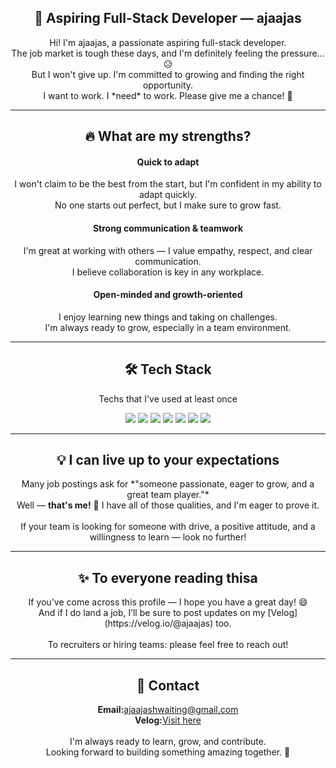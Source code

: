 <h2 align="center">🚀 Aspiring Full-Stack Developer — ajaajas</h2>
<div align="center">Hi! I'm ajaajas, a passionate aspiring full-stack developer.</div>
<div align="center">The job market is tough these days, and I'm definitely feeling the pressure... 😥</div>
<div align="center">But I won't give up. I'm committed to growing and finding the right opportunity.</div>
<div align="center">I want to work. I *need* to work. Please give me a chance! 🙏</div>

<hr>

<h2 align="center">🔥 What are my strengths?</h2>

<h4 align="center"><b>Quick to adapt</b></h4>
  <div align="center">I won't claim to be the best from the start, but I'm confident in my ability to adapt quickly.</div>
  <div align="center">No one starts out perfect, but I make sure to grow fast.</div>

<h4 align="center"><b>Strong communication & teamwork</b></h4>
  <div align="center">I'm great at working with others — I value empathy, respect, and clear communication.</div>
  <div align="center">I believe collaboration is key in any workplace.</div>

<h4 align="center"><b>Open-minded and growth-oriented</b></h4>
  <div align="center">I enjoy learning new things and taking on challenges.</div>
  <div align="center">I'm always ready to grow, especially in a team environment.</div>

<hr>

<h2 align="center">🛠 Tech Stack</h2>
<p align="center">Techs that I've used at least once</p>

<div align="center">
  
  <!-- 언어 -->
  <img src="https://img.shields.io/badge/HTML5-E34F26?style=flat-square&logo=HTML5&logoColor=white" />
  <img src="https://img.shields.io/badge/CSS3-1572B6?style=flat-square&logo=CSS3&logoColor=white" />
  <img src="https://img.shields.io/badge/JavaScript-F7DF1E?style=flat-square&logo=javascript&logoColor=black" />

  <!-- 프레임워크 / 라이브러리 -->
  
  <!-- 데이터베이스 -->
  <img src="https://img.shields.io/badge/MySQL-4479A1?style=flat-square&logo=mysql&logoColor=white" />
  
  <!-- 도구 -->
  <img src="https://img.shields.io/badge/Git-F05032?style=flat-square&logo=git&logoColor=white" />
  <img src="https://img.shields.io/badge/GitHub-181717?style=flat-square&logo=github&logoColor=white" />
  <img src="https://img.shields.io/badge/VSCode-007ACC?style=flat-square&logo=visualstudiocode&logoColor=white" />

</div>

<hr>

<h2 align="center">💡 I can live up to your expectations</h2>

<div align="center">Many job postings ask for *"someone passionate, eager to grow, and a great team player."*</div>
<div align="center">Well — <b>that's me!</b> 👏 I have all of those qualities, and I'm eager to prove it.</div>
<br>
<div align="center">If your team is looking for someone with drive, a positive attitude, and a willingness to learn — look no further!</div>

<hr>

<h2 align="center">✨ To everyone reading thisa</h2>

<div align="center">If you've come across this profile — I hope you have a great day! 😄</div>
<div align="center">And if I do land a job, I’ll be sure to post updates on my [Velog](https://velog.io/@ajaajas) too.</div>
<br>
<div align="center">To recruiters or hiring teams: please feel free to reach out!</div>

<hr>

<h2 align="center">📩 Contact</h2>

<div align="center"><b>Email:</b><a href="mailto:ajaajashwaiting@gmail.com">ajaajashwaiting@gmail.com</a></div>
<div align="center"><b>Velog:</b><a href="https://velog.io/@ajaajas/about">Visit here</a></div>
<br>
<div align="center">I'm always ready to learn, grow, and contribute.</div>
<div align="center">Looking forward to building something amazing together. 💪</div>

